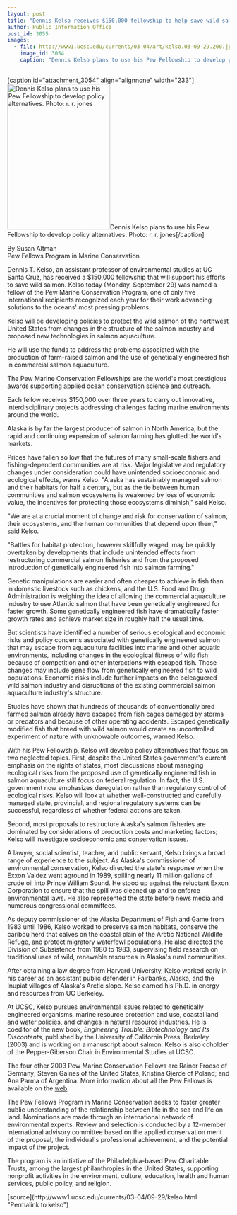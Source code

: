 ```yaml
---
layout: post
title: "Dennis Kelso receives $150,000 fellowship to help save wild salmon"
author: Public Information Office
post_id: 3055
images:
  - file: http://www1.ucsc.edu/currents/03-04/art/kelso.03-09-29.200.jpg
    image_id: 3054
    caption: "Dennis Kelso plans to use his Pew Fellowship to develop policy alternatives. Photo: r. r. jones"
---
```


[caption id="attachment_3054" align="alignnone" width="233"]<a href="http://localhost/mysite/wp-content/uploads/2003/09/kelso.03-09-29.200.jpg"><img class="size-full wp-image-3054" src="http://localhost/mysite/wp-content/uploads/2003/09/kelso.03-09-29.200.jpg" alt="Dennis Kelso plans to use his Pew Fellowship to develop policy alternatives. Photo: r. r. jones" width="233" height="329" /></a>Dennis Kelso plans to use his Pew Fellowship to develop policy alternatives. Photo: r. r. jones[/caption]
<p>
  By Susan Altman<br>
  Pew Fellows Program in Marine Conservation<br>
</p>
<p>
  Dennis T. Kelso, an assistant professor of environmental studies at UC Santa Cruz, has received a $150,000 fellowship that will support his efforts to save wild salmon. Kelso today (Monday, September 29) was named a fellow of the Pew Marine Conservation Program, one of only five international recipients recognized each year for their work advancing solutions to the oceans' most pressing problems.<br>
</p>
<p>
  Kelso will be developing policies to protect the wild salmon of the northwest United States from changes in the structure of the salmon industry and proposed new technologies in salmon aquaculture.
</p>
<p>
  He will use the funds to address the problems associated with the production of farm-raised salmon and the use of genetically engineered fish in commercial salmon aquaculture.<br>
</p>
<p>
  The Pew Marine Conservation Fellowships are the world's most prestigious awards supporting applied ocean conservation science and outreach.
</p>
<p>
  Each fellow receives $150,000 over three years to carry out innovative, interdisciplinary projects addressing challenges facing marine environments around the world.<br>
</p>
<p>
  Alaska is by far the largest producer of salmon in North America, but the rapid and continuing expansion of salmon farming has glutted the world's markets.
</p>
<p>
  Prices have fallen so low that the futures of many small-scale fishers and fishing-dependent communities are at risk. Major legislative and regulatory changes under consideration could have unintended socioeconomic and ecological effects, warns Kelso. "Alaska has sustainably managed salmon and their habitats for half a century, but as the tie between human communities and salmon ecosystems is weakened by loss of economic value, the incentives for protecting those ecosystems diminish," said Kelso.<br>
</p>
<p>
  "We are at a crucial moment of change and risk for conservation of salmon, their ecosystems, and the human communities that depend upon them," said Kelso.
</p>
<p>
  "Battles for habitat protection, however skillfully waged, may be quickly overtaken by developments that include unintended effects from restructuring commercial salmon fisheries and from the proposed introduction of genetically engineered fish into salmon farming."<br>
</p>
<p>
  Genetic manipulations are easier and often cheaper to achieve in fish than in domestic livestock such as chickens, and the U.S. Food and Drug Administration is weighing the idea of allowing the commercial aquaculture industry to use Atlantic salmon that have been genetically engineered for faster growth. Some genetically engineered fish have dramatically faster growth rates and achieve market size in roughly half the usual time.<br>
</p>
<p>
  But scientists have identified a number of serious ecological and economic risks and policy concerns associated with genetically engineered salmon that may escape from aquaculture facilities into marine and other aquatic environments, including changes in the ecological fitness of wild fish because of competition and other interactions with escaped fish. Those changes may include gene flow from genetically engineered fish to wild populations. Economic risks include further impacts on the beleaguered wild salmon industry and disruptions of the existing commercial salmon aquaculture industry's structure.
</p>
<p>
  Studies have shown that hundreds of thousands of conventionally bred farmed salmon already have escaped from fish cages damaged by storms or predators and because of other operating accidents. Escaped genetically modified fish that breed with wild salmon would create an uncontrolled experiment of nature with unknowable outcomes, warned Kelso.<br>
</p>
<p>
  With his Pew Fellowship, Kelso will develop policy alternatives that focus on two neglected topics. First, despite the United States government's current emphasis on the rights of states, most discussions about managing ecological risks from the proposed use of genetically engineered fish in salmon aquaculture still focus on federal regulation. In fact, the U.S. government now emphasizes deregulation rather than regulatory control of ecological risks. Kelso will look at whether well-constructed and carefully managed state, provincial, and regional regulatory systems can be successful, regardless of whether federal actions are taken.<br>
</p>
<p>
  Second, most proposals to restructure Alaska's salmon fisheries are dominated by considerations of production costs and marketing factors; Kelso will investigate socioeconomic and conservation issues.<br>
</p>
<p>
  A lawyer, social scientist, teacher, and public servant, Kelso brings a broad range of experience to the subject. As Alaska's commissioner of environmental conservation, Kelso directed the state's response when the Exxon Valdez went aground in 1989, spilling nearly 11 million gallons of crude oil into Prince William Sound. He stood up against the reluctant Exxon Corporation to ensure that the spill was cleaned up and to enforce environmental laws. He also represented the state before news media and numerous congressional committees.<br>
</p>
<p>
  As deputy commissioner of the Alaska Department of Fish and Game from 1983 until 1986, Kelso worked to preserve salmon habitats, conserve the caribou herd that calves on the coastal plain of the Arctic National Wildlife Refuge, and protect migratory waterfowl populations. He also directed the Division of Subsistence from 1980 to 1983, supervising field research on traditional uses of wild, renewable resources in Alaska's rural communities.
</p>
<p>
  After obtaining a law degree from Harvard University, Kelso worked early in his career as an assistant public defender in Fairbanks, Alaska, and the Inupiat villages of Alaska's Arctic slope. Kelso earned his Ph.D. in energy and resources from UC Berkeley.<br>
</p>
<p>
  At UCSC, Kelso pursues environmental issues related to genetically engineered organisms, marine resource protection and use, coastal land and water policies, and changes in natural resource industries. He is coeditor of the new book, <i>Engineering Trouble: Biotechnology and Its Discontents,</i> published by the University of California Press, Berkeley (2003) and is working on a manuscript about salmon. Kelso is also coholder of the Pepper-Giberson Chair in Environmental Studies at UCSC.<br>
</p>
<p>
  The four other 2003 Pew Marine Conservation Fellows are Rainer Froese of Germany; Steven Gaines of the United States; Kristina Gjerde of Poland; and Ana Parma of Argentina. More information about all the Pew Fellows is available on the <a href="http://www.pewmarine.org">web</a>.<br>
</p>
<p>
  The Pew Fellows Program in Marine Conservation seeks to foster greater public understanding of the relationship between life in the sea and life on land. Nominations are made through an international network of environmental experts. Review and selection is conducted by a 12-member international advisory committee based on the applied conservation merit of the proposal, the individual's professional achievement, and the potential impact of the project.
</p>
<p>
  The program is an initiative of the Philadelphia-based Pew Charitable Trusts, among the largest philanthropies in the United States, supporting nonprofit activities in the environment, culture, education, health and human services, public policy, and religion.<br>
</p>
[source](http://www1.ucsc.edu/currents/03-04/09-29/kelso.html "Permalink to kelso")
